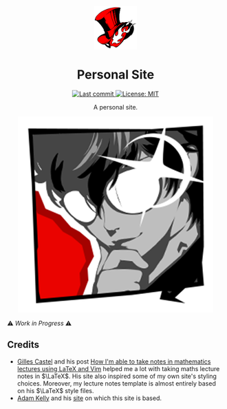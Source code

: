 <!-- Logo (with link) -->
<p align="center">
  <a href="https://github.com/sayan1729/sayan1729.github.io">
    <img src="./pictures/mpg.png" width="100" />
  </a>
</p>

<!-- Title -->
<h1 align="center">
  Personal Site
</h1>

<!-- Badges (with link) -->

<p align="center">
  <a href="https://github.com/sayan1729/sayan1729.github.io/commits/master">
    <img alt="Last commit" src="https://img.shields.io/github/last-commit/sayan1729/sayan1729.github.io?logo=github" />
  </a>
  <a href="https://github.com/sayan1729/sayan1729.github.io/blob/master/LICENSE">
    <img alt="License: MIT" src="https://img.shields.io/github/license/sayan1729/sayan1729.github.io?color=blue&logo=github" />
  </a>
</p>


<!-- Small description -->
<p align="center">
A personal site.
</p>

<!-- Screenshot or video (with link) -->
<p align="center">
  <a href="https://sayan1729.github.io">
    <img alt="Joker" src="./pictures/Shine.png" />
  </a>
</p>


⚠️ *Work in Progress* ⚠️

<!-- Credits -->
## Credits

- [Gilles Castel](https://github.com/gillescastel) and his post [How I'm able to take notes in mathematics lectures using LaTeX and Vim](https://castel.dev/post/lecture-notes-1/) helped me a lot with taking maths lecture notes in $\LaTeX$. His site also inspired some of my own site's styling choices. Moreover, my lecture notes template is almost entirely based on his $\LaTeX$ style files.
- [Adam Kelly](https://github.com/ak2316-cam) and his [site](http://ak2316.user.srcf.net/) on which this site is based. 
